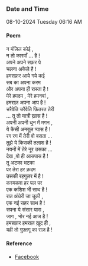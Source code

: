 ### Date and Time

08-10-2024 Tuesday 06:16 AM

#### Poem

न मंज़िल कोई , <br />
न तो कारवाँ ... है ! <br />
अपने अपने सफ़र पे <br />
चलना अकेले है ! <br />
हमसफ़र आये गये कई <br />
सब का अपना करम <br />
और अपना ही रास्ता है ! <br />
मेरे हमदम , मेरे हमनवां , <br />
हमराज़ अपना आप है ! <br />
चरैवेति चरैवेति फ़ितरत तेरी <br />
... तू तो यात्री ख़ास है ! <br />
अपनी अपनी धुन में मगन , <br />
ये कैसी अनबूज़ प्यास है ! <br />
रग रग में तेरी वो बसता ... <br />
तुझे ये किसकी तलाश है ! <br />
नयनों में तेरे नूर उसका ... <br />
देख ,वो ही आसपास है ! <br />
तू अटका भटका <br />
पर तेरा हर क़दम <br />
उसकी रहगुज़र में है ! <br />
कस्मकश हर पल पर <br />
एक कशिश भी साथ है ! <br />
रात अंधेरी जा चूकी , <br />
एक नई सहर साथ है ! <br />
सपना ये संसार यारा , <br />
जाग , भोर नई आज है ! <br />
हमसफ़र हमराज़ ख़ुद ही , <br />
यही तो गुफ़्तगू का राज़ है !

#### Reference

* [Facebook](https://www.facebook.com/share/v/SNtGBtcESKyLyeEC/)

